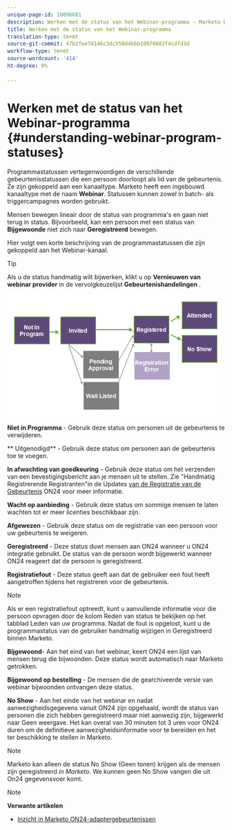 ```yaml
---
unique-page-id: 10096681
description: Werken met de status van het Webinar-programma - Marketo Docs - Productdocumentatie
title: Werken met de status van het Webinar-programma
translation-type: tm+mt
source-git-commit: 47b2fee7d146c3dc558d4bbb10070683f4cdfd3d
workflow-type: tm+mt
source-wordcount: '414'
ht-degree: 0%

---
```



# Werken met de status van het Webinar-programma {#understanding-webinar-program-statuses}

Programmastatussen vertegenwoordigen de verschillende gebeurtenisstatussen die een persoon doorloopt als lid van de gebeurtenis. Ze zijn gekoppeld aan een kanaaltype. Marketo heeft een ingebouwd kanaaltype met de naam **Webinar**. Statussen kunnen zowel in batch- als triggercampagnes worden gebruikt.

Mensen bewegen lineair door de status van programma&#39;s en gaan niet terug in status. Bijvoorbeeld, kan een persoon met een status van **Bijgewoonde** niet zich naar **Geregistreerd** bewegen.

Hier volgt een korte beschrijving van de programmastatussen die zijn gekoppeld aan het Webinar-kanaal.

>[!TIP]
>
>Als u de status handmatig wilt bijwerken, klikt u op **Vernieuwen van webinar provider** in de vervolgkeuzelijst **Gebeurtenishandelingen** .

![](assets/image2015-12-17-13-3a52-3a39.png)

**Niet in Programma** - Gebruik deze status om personen uit de gebeurtenis te verwijderen.

** Uitgenodigd** - Gebruik deze status om personen aan de gebeurtenis toe te voegen.

**In afwachting van goedkeuring** - Gebruik deze status om het verzenden van een bevestigingsbericht aan je mensen uit te stellen. Zie &quot;Handmatig Registrerende Registranten&quot;in de Updates [van de Registratie van de Gebeurtenis](on24-event-registration-updates.md) ON24 voor meer informatie.

**Wacht op aanbieding** - Gebruik deze status om sommige mensen te laten wachten tot er meer licenties beschikbaar zijn.

**Afgewezen** - Gebruik deze status om de registratie van een persoon voor uw gebeurtenis te weigeren.

**Geregistreerd** - Deze status duwt mensen aan ON24 wanneer u ON24 integratie gebruikt. De status van de persoon wordt bijgewerkt wanneer ON24 reageert dat de persoon is geregistreerd.

**Registratiefout** - Deze status geeft aan dat de gebruiker een fout heeft aangetroffen tijdens het registreren voor de gebeurtenis.

>[!NOTE]
>
>Als er een registratiefout optreedt, kunt u aanvullende informatie voor die persoon opvragen door de kolom Reden van status te bekijken op het tabblad Leden van uw programma. Nadat de fout is opgelost, kunt u de programmastatus van de gebruiker handmatig wijzigen in Geregistreerd binnen Marketo.

**Bijgewoond**- Aan het eind van het webinar, keert ON24 een lijst van mensen terug die bijwoonden. Deze status wordt automatisch naar Marketo getrokken.

**Bijgewoond op bestelling** - De mensen die de gearchiveerde versie van webinar bijwoonden ontvangen deze status.

**No Show** - Aan het einde van het webinar en nadat aanwezigheidsgegevens vanuit ON24 zijn opgehaald, wordt de status van personen die zich hebben geregistreerd maar niet aanwezig zijn, bijgewerkt naar Geen weergave. Het kan overal van 30 minuten tot 3 uren voor ON24 duren om de definitieve aanwezigheidsinformatie voor te bereiden en het ter beschikking te stellen in Marketo.

>[!NOTE]
>
>Marketo kan alleen de status No Show (Geen tonen) krijgen als de mensen zijn geregistreerd *in Marketo*. We kunnen geen No Show vangen die uit On24 gegevensvoer komt.

>[!NOTE]
>
>**Verwante artikelen**
>
>* [Inzicht in Marketo ON24-adaptergebeurtenissen](understanding-marketo-on24-adapter-events.md)

>



